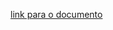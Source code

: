 [link para o documento](https://docs.google.com/document/d/1uvW0fCG-kQ2yDFthWI636EVzRkkApj78AJrS9kkCTuI/edit?hl=pt-br)
